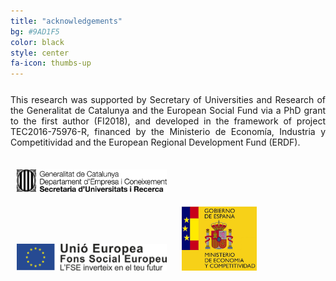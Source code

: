 ```yaml
---
title: "acknowledgements"
bg: #9AD1F5
color: black
style: center
fa-icon: thumbs-up
---
```


<div style="text-align: justify; margin-top: 25px;">
This research was supported by Secretary of Universities and Research of the Generalitat de Catalunya and the European
Social Fund via a PhD grant to the first author (FI2018), and developed in the framework of project TEC2016-75976-R,
financed by the Ministerio de Economía, Industria y Competitividad and the European Regional Development Fund (ERDF).
</div>

<div style="margin-top: 25px;">

<img src="./assets/gencat.png" alt="gencat" style="width: 240px; margin: 10px"/>
<img src="./assets/fse.png" alt="fse" style="width: 240px; margin: 10px"/>
<img src="./assets/MEyC.png" alt="meyc" style="width: 120px; margin: 10px"/>

</div>


